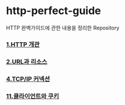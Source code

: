 # http-perfect-guide
HTTP 완벽가이드에 관한 내용을 정리한 Repository

### [1.HTTP 개관](https://github.com/GuenhoHong/HTTP-Guide/wiki/1.HTTP-%EA%B0%9C%EA%B4%80)
### [2.URL과 리소스](https://github.com/GuenhoHong/HTTP-Guide/wiki/2.URL%EA%B3%BC-%EB%A6%AC%EC%86%8C%EC%8A%A4)
### [4.TCP/IP 커넥션](https://github.com/GuenhoHong/HTTP-Guide/wiki/4.-%EC%BB%A4%EB%84%A5%EC%85%98-%EA%B4%80%EB%A6%AC)
### [11.클라이언트와 쿠키](https://github.com/GuenhoHong/HTTP-Guide/wiki/11.-%ED%81%B4%EB%9D%BC%EC%9D%B4%EC%96%B8%ED%8A%B8-%EC%8B%9D%EB%B3%84%EA%B3%BC-%EC%BF%A0%ED%82%A4)
